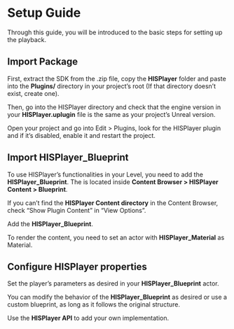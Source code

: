 # Setup Guide
Through this guide, you will be introduced to the basic steps for setting up the playback.

## Import Package
First, extract the SDK from the .zip file, copy the **HISPlayer** folder and paste into the **Plugins/** directory in your project’s root (If that directory doesn’t exist, create one).

Then, go into the HISPlayer directory and check that the engine version in your **HISPlayer.uplugin** file is the same as your project’s Unreal version.

Open your project and go into Edit > Plugins, look for the HISPlayer plugin and if it’s disabled, enable it and restart the project.

## Import HISPlayer_Blueprint
To use HISPlayer’s functionalities in your Level, you need to add the **HISPlayer_Blueprint**. The is located inside **Content Browser > HISPlayer Content > Blueprint**.

If you can’t find the **HISPlayer Content directory** in the Content Browser, check “Show Plugin Content” in “View Options”.

Add the **HISPlayer_Blueprint**.

To render the content, you need to set an actor with **HISPlayer_Material** as Material.

## Configure HISPlayer properties
Set the player’s parameters as desired in your **HISPlayer_Blueprint** actor.

You can modify the behavior of the **HISPlayer_Blueprint** as desired or use a custom blueprint, as long as it follows the original structure.

Use the **HISPlayer API** to add your own implementation.
